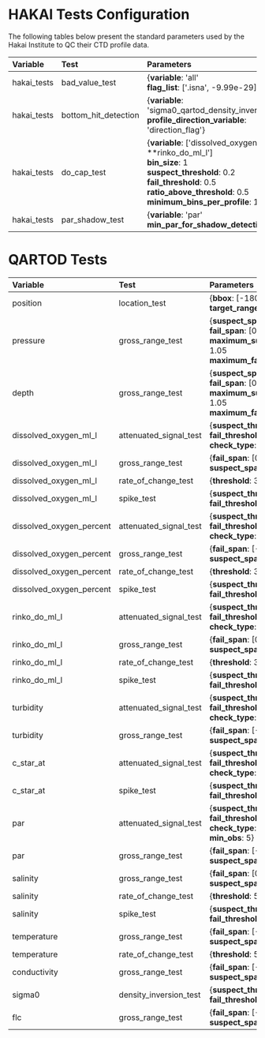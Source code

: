 # HAKAI Tests Configuration

The following tables below present the standard parameters used by the Hakai Institute to QC their CTD profile data.


| Variable    | Test                 | Parameters                                                                                                                                                                                                      |
|:------------|:---------------------|:----------------------------------------------------------------------------------------------------------------------------------------------------------------------------------------------------------------|
| hakai_tests | bad_value_test       | {**variable**: 'all'<br>**flag_list**: ['.isna', -9.99e-29]}                                                                                                                                                    |
| hakai_tests | bottom_hit_detection | {**variable**: 'sigma0_qartod_density_inversion_test'<br>**profile_direction_variable**: 'direction_flag'}                                                                                                      |
| hakai_tests | do_cap_test          | {**variable**: ['dissolved_oxygen_ml_l'<br>**rinko_do_ml_l']<br>**bin_size**: 1<br>**suspect_threshold**: 0.2<br>**fail_threshold**: 0.5<br>**ratio_above_threshold**: 0.5<br>**minimum_bins_per_profile**: 10} |
| hakai_tests | par_shadow_test      | {**variable**: 'par'<br>**min_par_for_shadow_detection**: 5}                                                                                                                                                    |

# QARTOD Tests

| Variable                 | Test                   | Parameters                                                                                                                                |
|:-------------------------|:-----------------------|:------------------------------------------------------------------------------------------------------------------------------------------|
| position                 | location_test          | {**bbox**: [-180, -90, 180, 90]<br>**target_range**: 3000}                                                                                |
| pressure                 | gross_range_test       | {**suspect_span**: [0, 12000]<br>**fail_span**: [0, 12000]<br>**maximum_suspect_depth_ratio**: 1.05<br>**maximum_fail_depth_ratio**: 1.1} |
| depth                    | gross_range_test       | {**suspect_span**: [0, 12000]<br>**fail_span**: [0, 12000]<br>**maximum_suspect_depth_ratio**: 1.05<br>**maximum_fail_depth_ratio**: 1.1} |
| dissolved_oxygen_ml_l    | attenuated_signal_test | {**suspect_threshold**: 0.1<br>**fail_threshold**: 0.01<br>**check_type**: 'range'}                                                       |
| dissolved_oxygen_ml_l    | gross_range_test       | {**fail_span**: [0, 20]<br>**suspect_span**: [1, 15]}                                                                                     |
| dissolved_oxygen_ml_l    | rate_of_change_test    | {**threshold**: 3}                                                                                                                        |
| dissolved_oxygen_ml_l    | spike_test             | {**suspect_threshold**: 0.5<br>**fail_threshold**: 1}                                                                                     |
| dissolved_oxygen_percent | attenuated_signal_test | {**suspect_threshold**: 0.1<br>**fail_threshold**: 0.01<br>**check_type**: 'range'}                                                       |
| dissolved_oxygen_percent | gross_range_test       | {**fail_span**: [-1, 150]<br>**suspect_span**: [0, 140]}                                                                                  |
| dissolved_oxygen_percent | rate_of_change_test    | {**threshold**: 30}                                                                                                                       |
| dissolved_oxygen_percent | spike_test             | {**suspect_threshold**: 20<br>**fail_threshold**: 40}                                                                                     |
| rinko_do_ml_l            | attenuated_signal_test | {**suspect_threshold**: 0.1<br>**fail_threshold**: 0.01<br>**check_type**: 'range'}                                                       |
| rinko_do_ml_l            | gross_range_test       | {**fail_span**: [0, 20]<br>**suspect_span**: [1, 15]}                                                                                     |
| rinko_do_ml_l            | rate_of_change_test    | {**threshold**: 3}                                                                                                                        |
| rinko_do_ml_l            | spike_test             | {**suspect_threshold**: 0.5<br>**fail_threshold**: 1}                                                                                     |
| turbidity                | attenuated_signal_test | {**suspect_threshold**: 0.01<br>**fail_threshold**: 0.001<br>**check_type**: 'range'}                                                     |
| turbidity                | gross_range_test       | {**fail_span**: [-0.1, 10000]<br>**suspect_span**: [0, 1000]}                                                                             |
| c_star_at                | attenuated_signal_test | {**suspect_threshold**: 0.002<br>**fail_threshold**: 0.0001<br>**check_type**: 'range'}                                                   |
| c_star_at                | spike_test             | {**suspect_threshold**: 0.5<br>**fail_threshold**: 1}                                                                                     |
| par                      | attenuated_signal_test | {**suspect_threshold**: 0.05<br>**fail_threshold**: 0.02<br>**check_type**: 'std'<br>**min_obs**: 5}                                      |
| par                      | gross_range_test       | {**fail_span**: [-1, 100000]<br>**suspect_span**: [-0.5, 50000]}                                                                          |
| salinity                 | gross_range_test       | {**fail_span**: [0, 45]<br>**suspect_span**: [2, 42]}                                                                                     |
| salinity                 | rate_of_change_test    | {**threshold**: 5}                                                                                                                        |
| salinity                 | spike_test             | {**suspect_threshold**: 0.5<br>**fail_threshold**: 1}                                                                                     |
| temperature              | gross_range_test       | {**fail_span**: [-2, 100]<br>**suspect_span**: [-2, 40]}                                                                                  |
| temperature              | rate_of_change_test    | {**threshold**: 5}                                                                                                                        |
| conductivity             | gross_range_test       | {**fail_span**: [-0.1, 100]<br>**suspect_span**: [0, 100]}                                                                                |
| sigma0                   | density_inversion_test | {**suspect_threshold**: -0.005<br>**fail_threshold**: -0.03}                                                                              |
| flc                      | gross_range_test       | {**fail_span**: [-0.5, 150]<br>**suspect_span**: [-0.1, 80]}                                                                              |
